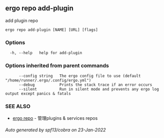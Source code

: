 ## ergo repo add-plugin

add plugin repo

```
ergo repo add-plugin [NAME] [URL] [flags]
```

### Options

```
  -h, --help   help for add-plugin
```

### Options inherited from parent commands

```
      --config string   The ergo config file to use (default "/home/runner/.ergo/.config/ergo.yml")
      --debug           Prints the stack trace if an error occurs
      --silent          Run in silent mode and prevents any ergo log output except panics & fatals
```

### SEE ALSO

* [ergo repo](ergo_repo.md)	 - 管理plugins & services repos

###### Auto generated by spf13/cobra on 23-Jan-2022
